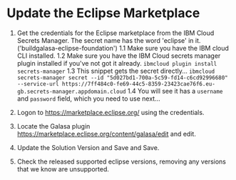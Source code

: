 # Update the Eclipse Marketplace

1. Get the credentials for the Eclipse marketplace from the IBM Cloud Secrets Manager. The secret name has the word 'eclipse' in it. ('buildgalasa-eclipse-foundation')
1.1 Make sure you have the IBM cloud CLI installed.
1.2 Make sure you have the IBM Cloud secrets manager plugin installed if you've not got it already. `ibmcloud plugin install secrets-manager`
1.3 This snippet gets the secret directly... `ibmcloud secrets-manager secret --id "5d027bd1-700a-5c59-fd14-c6cd92996680" --service-url https://7ff484c0-fe69-44c5-8359-23423cae76f6.eu-gb.secrets-manager.appdomain.cloud`
1.4 You will see it has a `username` and `password` field, which you need to use next...

2. Logon to https://marketplace.eclipse.org/ using the credentials.
3. Locate the Galasa plugin https://marketplace.eclipse.org/content/galasa/edit and edit.
4. Update the Solution Version and Save and Save.
5. Check the released supported eclipse versions, removing any versions that we know are unsupported.